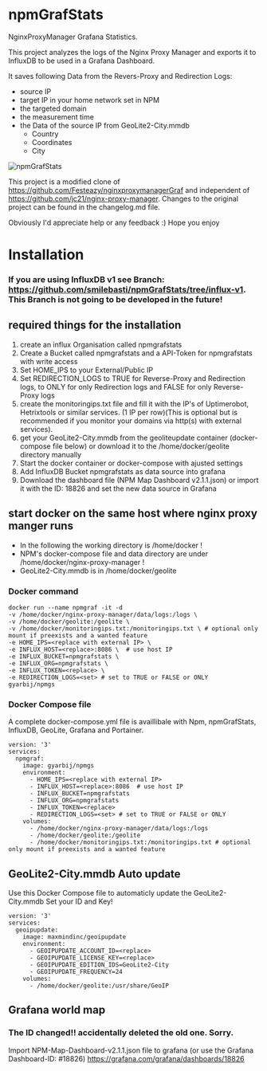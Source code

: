 # npmGrafStats
NginxProxyManager Grafana Statistics.

This project analyzes the logs of the Nginx Proxy Manager and exports it to InfluxDB to be used in a Grafana Dashboard.

It saves following Data from the Revers-Proxy and Redirection Logs:
- source IP
- target IP in your home network set in NPM
- the targeted domain
- the measurement time
- the Data of the source IP from GeoLite2-City.mmdb
  - Country
  - Coordinates
  - City

![npmGrafStats](https://user-images.githubusercontent.com/60941345/203383131-50b7197e-2e58-4bb1-a7e6-d92e15d3430a.png)

This project is a modified clone of  https://github.com/Festeazy/nginxproxymanagerGraf and independent of https://github.com/jc21/nginx-proxy-manager. Changes to the original project can be found in the changelog.md file.


Obviously I'd appreciate help or any feedback :) 
Hope you enjoy

# Installation
### If you are using InfluxDB v1 see Branch: https://github.com/smilebasti/npmGrafStats/tree/influx-v1. This Branch is not going to be developed in the future!
## required things for the installation

1) create an influx Organisation called npmgrafstats
2) Create a Bucket called npmgrafstats and a API-Token for npmgrafstats with write access
3) Set HOME_IPS to your External/Public IP
4) Set REDIRECTION_LOGS to TRUE for Reverse-Proxy and Redirection logs, to ONLY for only Redirection logs and FALSE for only Reverse-Proxy logs
5) create the monitoringips.txt file and fill it with the IP's of Uptimerobot, Hetrixtools or similar services. (1 IP per row)(This is optional but is recommended if you monitor your domains via http(s) with external services).
6) get your GeoLite2-City.mmdb from the geoliteupdate container (docker-compose file below) or download it to the /home/docker/geolite directory manually
7) Start the docker container or docker-compose with ajusted settings
8) Add InfluxDB Bucket npmgrafstats as data source into grafana
9) Download the dashboard file (NPM Map Dashboard v2.1.1.json) or import it with the ID: 18826 and set the new data source in Grafana

## start docker on the same host where nginx proxy manger runs
- In the following the working directory is /home/docker !
- NPM's docker-compose file and data directory are under /home/docker/nginx-proxy-manager !
- GeoLite2-City.mmdb is in /home/docker/geolite
### Docker command
```
docker run --name npmgraf -it -d
-v /home/docker/nginx-proxy-manager/data/logs:/logs \
-v /home/docker/geolite:/geolite \
-v /home/docker/monitoringips.txt:/monitoringips.txt \ # optional only mount if preexists and a wanted feature
-e HOME_IPS=<replace with external IP> \
-e INFLUX_HOST=<replace>:8086 \  # use host IP
-e INFLUX_BUCKET=npmgrafstats \
-e INFLUX_ORG=npmgrafstats \
-e INFLUX_TOKEN=<replace> \
-e REDIRECTION_LOGS=<set> # set to TRUE or FALSE or ONLY
gyarbij/npmgs
```
### Docker Compose file
A complete docker-compose.yml file is availlibale with Npm, npmGrafStats, InfluxDB, GeoLite, Grafana and Portainer.
```
version: '3'
services:
  npmgraf:
    image: gyarbij/npmgs
    environment:
      - HOME_IPS=<replace with external IP>
      - INFLUX_HOST=<replace>:8086  # use host IP
      - INFLUX_BUCKET=npmgrafstats
      - INFLUX_ORG=npmgrafstats
      - INFLUX_TOKEN=<replace>
      - REDIRECTION_LOGS=<set> # set to TRUE or FALSE or ONLY
    volumes:
      - /home/docker/nginx-proxy-manager/data/logs:/logs
      - /home/docker/geolite:/geolite
      - /home/docker/monitoringips.txt:/monitoringips.txt # optional only mount if preexists and a wanted feature
```

## GeoLite2-City.mmdb Auto update
Use this Docker Compose file to automaticly update the GeoLite2-City.mmdb
Set your ID and Key!
```
version: '3'
services:
  geoipupdate:
    image: maxmindinc/geoipupdate
    environment:
      - GEOIPUPDATE_ACCOUNT_ID=<replace>
      - GEOIPUPDATE_LICENSE_KEY=<replace>
      - GEOIPUPDATE_EDITION_IDS=GeoLite2-City
      - GEOIPUPDATE_FREQUENCY=24
    volumes:
      - /home/docker/geolite:/usr/share/GeoIP
```

## Grafana world map
### The ID changed!! accidentally deleted the old one. Sorry.
Import NPM-Map-Dashboard-v2.1.1.json file to grafana (or use the Grafana Dashboard-ID: #18826) 
https://grafana.com/grafana/dashboards/18826


